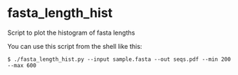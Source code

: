 # fasta_length_hist

Script to plot the histogram of fasta lengths


You can use this script from the shell like this:

`$ ./fasta_length_hist.py --input sample.fasta --out seqs.pdf --min 200 --max 600`
